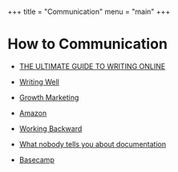 +++
title = "Communication"
menu = "main"
+++

# How to Communication

* [THE ULTIMATE GUIDE TO WRITING ONLINE](https://www.perell.com/blog/the-ultimate-guide-to-writing-online)

* [Writing Well](https://www.julian.com/guide/write/intro)

* [Growth Marketing](https://www.julian.com/guide/growth/intro)

* [Amazon](https://www.sec.gov/Archives/edgar/data/1018724/000119312518121161/d456916dex991.htm)

* [Working Backward](https://www.allthingsdistributed.com/2006/11/working_backwards.html)

* [What nobody tells you about documentation](https://www.divio.com/blog/documentation/)

* [Basecamp](https://m.signalvnoise.com/the-basecamp-guide-to-internal-communication/)
